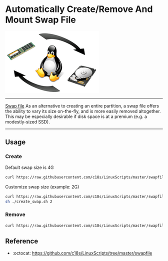# Automatically Create/Remove And Mount Swap File

![Swap file](https://raw.githubusercontent.com/c18s/LinuxScripts/master/swapfile/logo.png "Swap Logo")

----

[Swap file][1] As an alternative to creating an entire partition, a swap file offers the ability to vary its size on-the-fly, and is more easily removed altogether. This may be especially desirable if disk space is at a premium (e.g. a modestly-sized SSD). 

----

## Usage

### Create

Default swap size is 4G

```bash
curl https://raw.githubusercontent.com/c18s/LinuxScripts/master/swapfile/create_swap.sh | sh
```

Customize swap size (example: 2G)

```bash
curl https://raw.githubusercontent.com/c18s/LinuxScripts/master/swapfile/create_swap.sh > create_swap.sh
sh ./create_swap.sh 2
```

### Remove

```bash
curl https://raw.githubusercontent.com/c18s/LinuxScripts/master/swapfile/remove_swap.sh | sh
```

## Reference

- :octocat: <https://github.com/c18s/LinuxScripts/tree/master/swapfile>

[1]: https://wiki.archlinux.org/index.php/Swap#Swap_file

